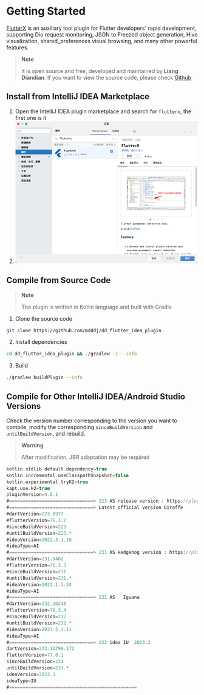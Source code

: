 # Getting Started

[FlutterX](https://flutterx.itbug.shop) is an auxiliary tool plugin for Flutter developers' rapid development, supporting Dio request monitoring, JSON to Freezed object generation, Hive visualization, shared_preferences visual browsing, and many other powerful features.

> **Note**
>
> It is open source and free, developed and maintained by **Liang Diandian**. If you want to view the source code, please check [Github](https://github.com/mdddj/dd_flutter_idea_plugin)

## Install from IntelliJ IDEA Marketplace

1. Open the IntelliJ IDEA plugin marketplace and search for `flutterx`, the first one is it
2. ![flutterx](../assets/images/start_01.png)

## Compile from Source Code

> **Note**
>
> The plugin is written in Kotlin language and built with Gradle

1. Clone the source code

```bash
git clone https://github.com/mdddj/dd_flutter_idea_plugin
```

2. Install dependencies

```bash
cd dd_flutter_idea_plugin && ./gradlew -i --info
```

3. Build

```bash
./gradlew buildPlugin --info
```

## Compile for Other IntelliJ IDEA/Android Studio Versions

Check the version number corresponding to the version you want to compile, modify the corresponding `sinceBuildVersion` and `untilBuildVersion`, and rebuild.

> **Warning**
>
> After modification, JBR adaptation may be required

```kotlin
kotlin.stdlib.default.dependency=true
kotlin.incremental.useClasspathSnapshot=false
kotlin.experimental.tryK2=true
kapt.use.k2=true
pluginVersion=4.0.1
#===============================> 223 AS release version : https://plugins.jetbrains.com/docs/intellij/android-studio-releases-list.html
#===============================> Latest official version Giraffe
#dartVersion=223.8977
#flutterVersion=76.3.2
#sinceBuildVersion=223
#untilBuildVersion=223.*
#ideaVersion=2022.3.1.18
#ideaType=AI
#===============================> 231 AS Hedgehog version : https://plugins.jetbrains.com/docs/intellij/android-studio-releases-list.html
#dartVersion=231.9402
#flutterVersion=76.3.3
#sinceBuildVersion=231
#untilBuildVersion=231.*
#ideaVersion=2023.1.1.24
#ideaType=AI
#===============================> 232 AS   Iguana
#dartVersion=232.10248
#flutterVersion=76.3.4
#sinceBuildVersion=232
#untilBuildVersion=232.*
#ideaVersion=2023.2.1.11
#ideaType=AI
#===============================> 233 idea IU  2023.3
dartVersion=233.11799.172
flutterVersion=77.0.1
sinceBuildVersion=233
untilBuildVersion=233.*
ideaVersion=2023.3
ideaType=IU
#===============================================
